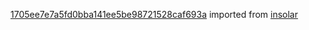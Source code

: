 [1705ee7e7a5fd0bba141ee5be98721528caf693a](https://github.com/insolar/insolar/commit/1705ee7e7a5fd0bba141ee5be98721528caf693a) imported from [insolar](https://github.com/insolar/insolar)
